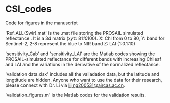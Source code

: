 # CSI_codes
Code for figures in the manuscript

'Ref_ALL(Swir).mat' is the .mat file storing the PROSAIL simulated reflectance . It is a 3d matrix (x*y*z: 81*10*100). 
X: Chl from 0 to 80, 
Y: band for Sentinel-2, 2-8 represent the blue to NIR band
Z: LAI (1:0.1:10)

'sensitivity_Cab' and 'sensitivity_LAI' are the Matlab codes showing the PROSAIL-simulated reflectance for different bands with increasing Chlleaf and LAI and the variations in the derivative of the normalized reflectance. 

'validation data.xlsx' includes all the valiadation data, but the latitude and longtitude are hidden. Anyone who want to use the data for their research, please connect with Dr. Li via lijing200531@aircas.ac.cn.

'validation_figures.m' is the Matlab codes for the validation results.
